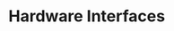# Hardware Interfaces

<!-- BEGIN CMDGEN util/regtool.py --interfaces ./hw/top_integrated_earlgrey/ip_autogen/gpio/data/gpio.hjson -->
<!-- END CMDGEN -->
